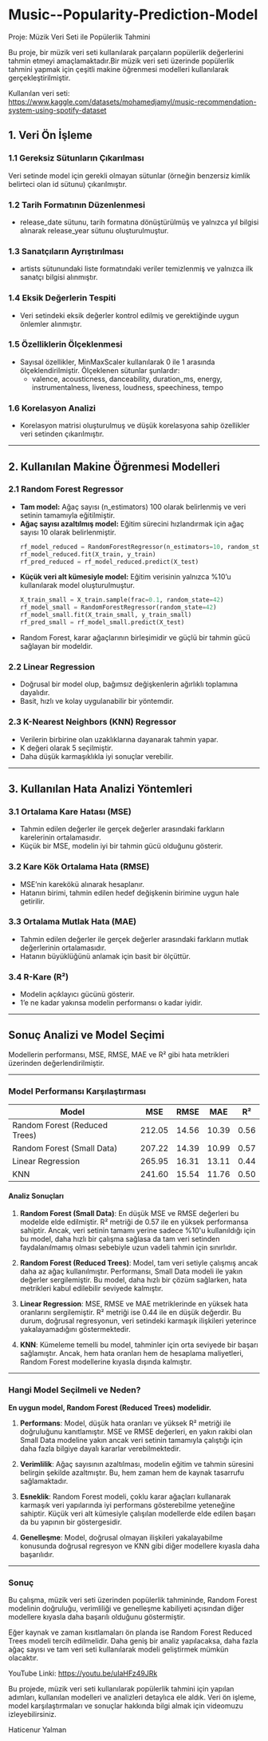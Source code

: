 # Music--Popularity-Prediction-Model

Proje: Müzik Veri Seti ile Popülerlik Tahmini

Bu proje, bir müzik veri seti kullanılarak parçaların popülerlik değerlerini tahmin etmeyi amaçlamaktadır.Bir müzik veri seti üzerinde popülerlik tahmini yapmak için çeşitli makine öğrenmesi modelleri kullanılarak gerçekleştirilmiştir. 

Kullanılan veri seti: https://www.kaggle.com/datasets/mohamedjamyl/music-recommendation-system-using-spotify-dataset

## 1. Veri Ön İşleme

### 1.1 Gereksiz Sütunların Çıkarılması
Veri setinde model için gerekli olmayan sütunlar (örneğin benzersiz kimlik belirteci olan id sütunu) çıkarılmıştır.

### 1.2 Tarih Formatının Düzenlenmesi
- release_date sütunu, tarih formatına dönüştürülmüş ve yalnızca yıl bilgisi alınarak release_year sütunu oluşturulmuştur.

### 1.3 Sanatçıların Ayrıştırılması
- artists sütunundaki liste formatındaki veriler temizlenmiş ve yalnızca ilk sanatçı bilgisi alınmıştır.

### 1.4 Eksik Değerlerin Tespiti
- Veri setindeki eksik değerler kontrol edilmiş ve gerektiğinde uygun önlemler alınmıştır.

### 1.5 Özelliklerin Ölçeklenmesi
- Sayısal özellikler, MinMaxScaler kullanılarak 0 ile 1 arasında ölçeklendirilmiştir. Ölçeklenen sütunlar şunlardır:
  - valence, acousticness, danceability, duration_ms, energy, instrumentalness, liveness, loudness, speechiness, tempo

### 1.6 Korelasyon Analizi
- Korelasyon matrisi oluşturulmuş ve düşük korelasyona sahip özellikler veri setinden çıkarılmıştır.

---

## 2. Kullanılan Makine Öğrenmesi Modelleri

### 2.1 Random Forest Regressor
- **Tam model:** Ağaç sayısı (n_estimators) 100 olarak belirlenmiş ve veri setinin tamamıyla eğitilmiştir.
- **Ağaç sayısı azaltılmış model:** Eğitim sürecini hızlandırmak için ağaç sayısı 10 olarak belirlenmiştir.
  ```python
  rf_model_reduced = RandomForestRegressor(n_estimators=10, random_state=42)
  rf_model_reduced.fit(X_train, y_train)
  rf_pred_reduced = rf_model_reduced.predict(X_test)
  ```
- **Küçük veri alt kümesiyle model:** Eğitim verisinin yalnızca %10’u kullanılarak model oluşturulmuştur.
  ```python
  X_train_small = X_train.sample(frac=0.1, random_state=42)
  rf_model_small = RandomForestRegressor(random_state=42)
  rf_model_small.fit(X_train_small, y_train_small)
  rf_pred_small = rf_model_small.predict(X_test)
  ```
- Random Forest, karar ağaçlarının birleşimidir ve güçlü bir tahmin gücü sağlayan bir modeldir.

### 2.2 Linear Regression
- Doğrusal bir model olup, bağımsız değişkenlerin ağırlıklı toplamına dayalıdır.
- Basit, hızlı ve kolay uygulanabilir bir yöntemdir.

### 2.3 K-Nearest Neighbors (KNN) Regressor
- Verilerin birbirine olan uzaklıklarına dayanarak tahmin yapar.
- K değeri olarak 5 seçilmiştir.
- Daha düşük karmaşıklıkla iyi sonuçlar verebilir.

---

## 3. Kullanılan Hata Analizi Yöntemleri

### 3.1 Ortalama Kare Hatası (MSE)
- Tahmin edilen değerler ile gerçek değerler arasındaki farkların karelerinin ortalamasıdır.
- Küçük bir MSE, modelin iyi bir tahmin gücü olduğunu gösterir.

### 3.2 Kare Kök Ortalama Hata (RMSE)
- MSE’nin karekökü alınarak hesaplanır.
- Hatanın birimi, tahmin edilen hedef değişkenin birimine uygun hale getirilir.

### 3.3 Ortalama Mutlak Hata (MAE)
- Tahmin edilen değerler ile gerçek değerler arasındaki farkların mutlak değerlerinin ortalamasıdır.
- Hatanın büyüklüğünü anlamak için basit bir ölçüttür.

### 3.4 R-Kare (R²)
- Modelin açıklayıcı gücünü gösterir.
- 1’e ne kadar yakınsa modelin performansı o kadar iyidir.

---

## Sonuç Analizi ve Model Seçimi

Modellerin performansı, MSE, RMSE, MAE ve R² gibi hata metrikleri üzerinden değerlendirilmiştir. 

---

### Model Performansı Karşılaştırması

| Model                         | MSE        | RMSE      | MAE       | R²       |
|-------------------------------|----------- |-----------|-----------|----------|
| Random Forest (Reduced Trees) | 212.05     | 14.56     | 10.39     | 0.56     |
| Random Forest (Small Data)    | 207.22     | 14.39     | 10.99     | 0.57     |
| Linear Regression             | 265.95     | 16.31     | 13.11     | 0.44     |
| KNN                           | 241.60     | 15.54     | 11.76     | 0.50    |

#### Analiz Sonuçları

1. **Random Forest (Small Data)**: En düşük MSE ve RMSE değerleri bu modelde elde edilmiştir. R² metriği de 0.57 ile en yüksek performansa sahiptir. Ancak, veri setinin tamamı yerine sadece %10'u kullanıldığı için bu model, daha hızlı bir çalışma sağlasa da tam veri setinden faydalanılmamış olması sebebiyle uzun vadeli tahmin için sınırlıdır.

2. **Random Forest (Reduced Trees)**: Model, tam veri setiyle çalışmış ancak daha az ağaç kullanılmıştır. Performansı, Small Data modeli ile yakın değerler sergilemiştir. Bu model, daha hızlı bir çözüm sağlarken, hata metrikleri kabul edilebilir seviyede kalmıştır.

3. **Linear Regression**: MSE, RMSE ve MAE metriklerinde en yüksek hata oranlarını sergilemiştir. R² metriği ise 0.44 ile en düşük değerdir. Bu durum, doğrusal regresyonun, veri setindeki karmaşık ilişkileri yeterince yakalayamadığını göstermektedir.

4. **KNN**: Kümeleme temelli bu model, tahminler için orta seviyede bir başarı sağlamıştır. Ancak, hem hata oranları hem de hesaplama maliyetleri, Random Forest modellerine kıyasla dışında kalmıştır.

---

### Hangi Model Seçilmeli ve Neden?

**En uygun model, Random Forest (Reduced Trees) modelidir.**

1. **Performans**: Model, düşük hata oranları ve yüksek R² metriği ile doğruluğunu kanıtlamıştır. MSE ve RMSE değerleri, en yakın rakibi olan Small Data modeline yakın ancak veri setinin tamamıyla çalıştığı için daha fazla bilgiye dayalı kararlar verebilmektedir.

2. **Verimlilik**: Ağaç sayısının azaltılması, modelin eğitim ve tahmin süresini belirgin şekilde azaltmıştır. Bu, hem zaman hem de kaynak tasarrufu sağlamaktadır.

3. **Esneklik**: Random Forest modeli, çoklu karar ağaçları kullanarak karmaşık veri yapılarında iyi performans gösterebilme yeteneğine sahiptir. Küçük veri alt kümesiyle çalışılan modellerde elde edilen başarı da bu yapının bir göstergesidir.

4. **Genelleşme**: Model, doğrusal olmayan ilişkileri yakalayabilme konusunda doğrusal regresyon ve KNN gibi diğer modellere kıyasla daha başarılıdır.

---

### Sonuç

Bu çalışma, müzik veri seti üzerinden popülerlik tahmininde, Random Forest modelinin doğruluğu, verimliliği ve genelleşme kabiliyeti açısından diğer modellere kıyasla daha başarılı olduğunu göstermiştir.

Eğer kaynak ve zaman kısıtlamaları ön planda ise Random Forest Reduced Trees modeli tercih edilmelidir. Daha geniş bir analiz yapılacaksa, daha fazla ağaç sayısı ve tam veri seti kullanılarak modeli geliştirmek mümkün olacaktır.

YouTube Linki: https://youtu.be/uIaHFz49JRk

Bu projede, müzik veri seti kullanılarak popülerlik tahmini için yapılan adımları, kullanılan modelleri ve analizleri detaylıca ele aldık. Veri ön işleme, model karşılaştırmaları ve sonuçlar hakkında bilgi almak için videomuzu izleyebilirsiniz.

Haticenur Yalman 









